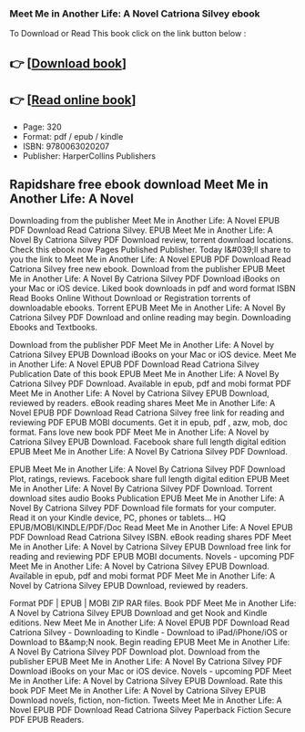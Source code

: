 ### Meet Me in Another Life: A Novel Catriona Silvey ebook

To Download or Read This book click on the link button below :

## 👉  [**[Download book](http://get-pdfs.com/download.php?group=book&from=github.com&id=596944&lnk=1060 "Download book")**]

## 👉  [**[Read online book](http://get-pdfs.com/download.php?group=book&from=github.com&id=596944&lnk=1060 "Read online book")**]


* Page: 320
* Format: pdf / epub / kindle
* ISBN: 9780063020207
* Publisher: HarperCollins Publishers



## Rapidshare free ebook download Meet Me in Another Life: A Novel


Downloading from the publisher Meet Me in Another Life: A Novel EPUB PDF Download Read Catriona Silvey. EPUB Meet Me in Another Life: A Novel By Catriona Silvey PDF Download review, torrent download locations. Check this ebook now Pages Published Publisher. Today I&amp;#039;ll share to you the link to Meet Me in Another Life: A Novel EPUB PDF Download Read Catriona Silvey free new ebook. Download from the publisher EPUB Meet Me in Another Life: A Novel By Catriona Silvey PDF Download iBooks on your Mac or iOS device. Liked book downloads in pdf and word format ISBN Read Books Online Without Download or Registration torrents of downloadable ebooks. Torrent EPUB Meet Me in Another Life: A Novel By Catriona Silvey PDF Download and online reading may begin. Downloading Ebooks and Textbooks.

Download from the publisher PDF Meet Me in Another Life: A Novel by Catriona Silvey EPUB Download iBooks on your Mac or iOS device. Meet Me in Another Life: A Novel EPUB PDF Download Read Catriona Silvey Publication Date of this book EPUB Meet Me in Another Life: A Novel By Catriona Silvey PDF Download. Available in epub, pdf and mobi format PDF Meet Me in Another Life: A Novel by Catriona Silvey EPUB Download, reviewed by readers. eBook reading shares Meet Me in Another Life: A Novel EPUB PDF Download Read Catriona Silvey free link for reading and reviewing PDF EPUB MOBI documents. Get it in epub, pdf , azw, mob, doc format. Fans love new book PDF Meet Me in Another Life: A Novel by Catriona Silvey EPUB Download. Facebook share full length digital edition EPUB Meet Me in Another Life: A Novel By Catriona Silvey PDF Download.

EPUB Meet Me in Another Life: A Novel By Catriona Silvey PDF Download Plot, ratings, reviews. Facebook share full length digital edition EPUB Meet Me in Another Life: A Novel By Catriona Silvey PDF Download. Torrent download sites audio Books Publication EPUB Meet Me in Another Life: A Novel By Catriona Silvey PDF Download file formats for your computer. Read it on your Kindle device, PC, phones or tablets... HQ EPUB/MOBI/KINDLE/PDF/Doc Read Meet Me in Another Life: A Novel EPUB PDF Download Read Catriona Silvey ISBN. eBook reading shares PDF Meet Me in Another Life: A Novel by Catriona Silvey EPUB Download free link for reading and reviewing PDF EPUB MOBI documents. Novels - upcoming PDF Meet Me in Another Life: A Novel by Catriona Silvey EPUB Download. Available in epub, pdf and mobi format PDF Meet Me in Another Life: A Novel by Catriona Silvey EPUB Download, reviewed by readers.

Format PDF | EPUB | MOBI ZIP RAR files. Book PDF Meet Me in Another Life: A Novel by Catriona Silvey EPUB Download and get Nook and Kindle editions. New Meet Me in Another Life: A Novel EPUB PDF Download Read Catriona Silvey - Downloading to Kindle - Download to iPad/iPhone/iOS or Download to B&amp;amp;N nook. Begin reading EPUB Meet Me in Another Life: A Novel By Catriona Silvey PDF Download plot. Download from the publisher EPUB Meet Me in Another Life: A Novel By Catriona Silvey PDF Download iBooks on your Mac or iOS device. Novels - upcoming PDF Meet Me in Another Life: A Novel by Catriona Silvey EPUB Download. Rate this book PDF Meet Me in Another Life: A Novel by Catriona Silvey EPUB Download novels, fiction, non-fiction. Tweets Meet Me in Another Life: A Novel EPUB PDF Download Read Catriona Silvey Paperback Fiction Secure PDF EPUB Readers.





